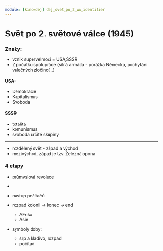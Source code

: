 ```yaml
---
module: [kind=dej] dej_svet_po_2_ww_identifier
---
```

# Svět po 2. světové válce (1945)
### Znaky:
- vznik supervelmocí = USA,SSSR
- Z počátku spolupráce (silná armáda - porážka Německa, pochytání válečných zločinců..)
#### USA:
- Demokracie
- Kapitalismus
- Svoboda
#### SSSR:
- totalita
- komunismus
- svoboda určité skupiny

---

- rozdělený svět - západ a východ
- mezivýchod, západ je tzv. Železná opona

### 4 etapy
- průmyslová revoluce
-
- nástup počítačů
- rozpad kolonii -> konec -> end
    - AFrika
    - Asie

- symboly doby:
    - srp a kladivo, rozpad
    - počítač